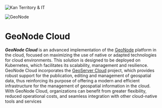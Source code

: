 
![Kan Territory & IT](https://kan.com.ar/wp-content/uploads/2024/01/logoSM.png)

![GeoNode](https://geonode.org/static/img/geonode_logo.png)

# GeoNode Cloud

<i>**GeoNode Cloud**</i> is an advanced implementation of the [GeoNode](https://github.com/GeoNode/geonode) platform in the cloud, focused on maximizing the use of native or adapted technologies for cloud environments. This solution is designed to be deployed on Kubernetes, which facilitates its scalability, management and resilience.
GeoNode Cloud incorporates the [GeoServer Cloud](https://github.com/geoserver/geoserver-cloud) project, which provides robust support for the publication, editing and management of geospatial data, thus reinforcing its purpose of offering a modern and efficient infrastructure for the management of geospatial information in the cloud.
With GeoNode Cloud, organizations can benefit from greater flexibility, reduced operational costs, and seamless integration with other cloud-native tools and services
